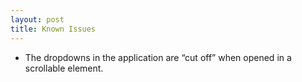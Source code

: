 ```yaml
---
layout: post
title: Known Issues
---
```


- The dropdowns in the application are “cut off” when opened in a scrollable element.
